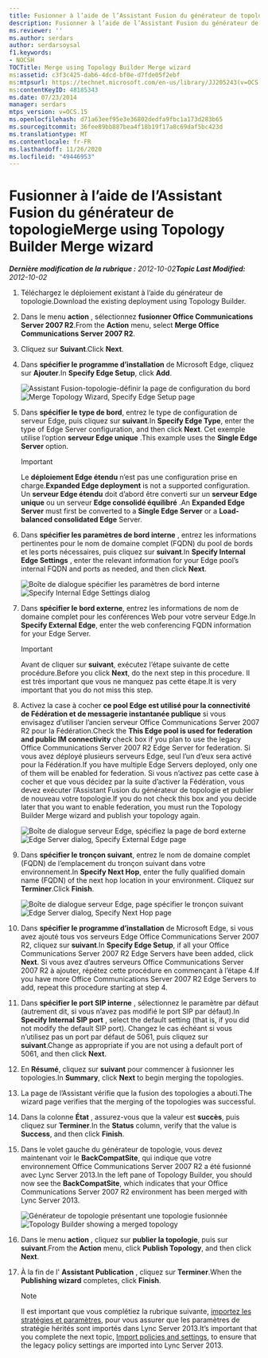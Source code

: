```yaml
---
title: Fusionner à l’aide de l’Assistant Fusion du générateur de topologie
description: Fusionner à l’aide de l’Assistant Fusion du générateur de topologie.
ms.reviewer: ''
ms.author: serdars
author: serdarsoysal
f1.keywords:
- NOCSH
TOCTitle: Merge using Topology Builder Merge wizard
ms:assetid: c3f3c425-dab6-4dcd-bf0e-d7fde05f2ebf
ms:mtpsurl: https://technet.microsoft.com/en-us/library/JJ205243(v=OCS.15)
ms:contentKeyID: 48185343
ms.date: 07/23/2014
manager: serdars
mtps_version: v=OCS.15
ms.openlocfilehash: d71a63eef95e3e36802dedfa9fbc1a173d283b65
ms.sourcegitcommit: 36fee89bb887bea4f18b19f17a8c69daf5bc423d
ms.translationtype: MT
ms.contentlocale: fr-FR
ms.lasthandoff: 11/26/2020
ms.locfileid: "49446953"
---
```

# <a name="merge-using-topology-builder-merge-wizard"></a><span data-ttu-id="693d1-103">Fusionner à l’aide de l’Assistant Fusion du générateur de topologie</span><span class="sxs-lookup"><span data-stu-id="693d1-103">Merge using Topology Builder Merge wizard</span></span>

<div data-xmlns="http://www.w3.org/1999/xhtml">

<div class="topic" data-xmlns="http://www.w3.org/1999/xhtml" data-msxsl="urn:schemas-microsoft-com:xslt" data-cs="https://msdn.microsoft.com/">

<div data-asp="https://msdn2.microsoft.com/asp">



</div>

<div id="mainSection">

<div id="mainBody"><span data-ttu-id="693d1-104">

<span> </span></span><span class="sxs-lookup"><span data-stu-id="693d1-104">

<span> </span></span></span>

<span data-ttu-id="693d1-105">_**Dernière modification de la rubrique :** 2012-10-02_</span><span class="sxs-lookup"><span data-stu-id="693d1-105">_**Topic Last Modified:** 2012-10-02_</span></span>

1.  <span data-ttu-id="693d1-106">Téléchargez le déploiement existant à l’aide du générateur de topologie.</span><span class="sxs-lookup"><span data-stu-id="693d1-106">Download the existing deployment using Topology Builder.</span></span>

2.  <span data-ttu-id="693d1-107">Dans le menu **action** , sélectionnez **fusionner Office Communications Server 2007 R2**.</span><span class="sxs-lookup"><span data-stu-id="693d1-107">From the **Action** menu, select **Merge Office Communications Server 2007 R2**.</span></span>

3.  <span data-ttu-id="693d1-108">Cliquez sur **Suivant**.</span><span class="sxs-lookup"><span data-stu-id="693d1-108">Click **Next**.</span></span>

4.  <span data-ttu-id="693d1-109">Dans **spécifier le programme d’installation** de Microsoft Edge, cliquez sur **Ajouter**.</span><span class="sxs-lookup"><span data-stu-id="693d1-109">In **Specify Edge Setup**, click **Add**.</span></span>
    
    <span data-ttu-id="693d1-110">![Assistant Fusion-topologie-définir la page de configuration du bord](images/JJ205243.cdca609d-d4d5-47d9-9ff8-8b1daa4106e1(OCS.15).jpg "Assistant Fusion-topologie-définir la page de configuration du bord")</span><span class="sxs-lookup"><span data-stu-id="693d1-110">![Merge Topology Wizard, Specify Edge Setup page](images/JJ205243.cdca609d-d4d5-47d9-9ff8-8b1daa4106e1(OCS.15).jpg "Merge Topology Wizard, Specify Edge Setup page")</span></span>  

5.  <span data-ttu-id="693d1-111">Dans **spécifier le type de bord**, entrez le type de configuration de serveur Edge, puis cliquez sur **suivant**.</span><span class="sxs-lookup"><span data-stu-id="693d1-111">In **Specify Edge Type**, enter the type of Edge Server configuration, and then click **Next**.</span></span> <span data-ttu-id="693d1-112">Cet exemple utilise l’option **serveur Edge unique** .</span><span class="sxs-lookup"><span data-stu-id="693d1-112">This example uses the **Single Edge Server** option.</span></span>
    
    <div>
    

    > [!IMPORTANT]  
    > <span data-ttu-id="693d1-113">Le <STRONG>déploiement Edge étendu</STRONG> n’est pas une configuration prise en charge.</span><span class="sxs-lookup"><span data-stu-id="693d1-113"><STRONG>Expanded Edge deployment</STRONG> is not a supported configuration.</span></span> <span data-ttu-id="693d1-114">Un <STRONG>serveur Edge étendu</STRONG> doit d’abord être converti sur un <STRONG>serveur Edge unique</STRONG> ou un serveur <STRONG>Edge consolidé équilibré</STRONG> .</span><span class="sxs-lookup"><span data-stu-id="693d1-114">An <STRONG>Expanded Edge Server</STRONG> must first be converted to a <STRONG>Single Edge Server</STRONG> or a <STRONG>Load-balanced consolidated Edge</STRONG> Server.</span></span>

    
    </div>

6.  <span data-ttu-id="693d1-115">Dans **spécifier les paramètres de bord interne** , entrez les informations pertinentes pour le nom de domaine complet (FQDN) du pool de bords et les ports nécessaires, puis cliquez sur **suivant**.</span><span class="sxs-lookup"><span data-stu-id="693d1-115">In **Specify Internal Edge Settings** , enter the relevant information for your Edge pool’s internal FQDN and ports as needed, and then click **Next**.</span></span>
    
    <span data-ttu-id="693d1-116">![Boîte de dialogue spécifier les paramètres de bord interne](images/JJ205243.dd664761-839c-4ac8-bd1a-5525589dfbb0(OCS.15).jpg "Boîte de dialogue spécifier les paramètres de bord interne")</span><span class="sxs-lookup"><span data-stu-id="693d1-116">![Specify Internal Edge Settings dialog](images/JJ205243.dd664761-839c-4ac8-bd1a-5525589dfbb0(OCS.15).jpg "Specify Internal Edge Settings dialog")</span></span>  

7.  <span data-ttu-id="693d1-117">Dans **spécifier le bord externe**, entrez les informations de nom de domaine complet pour les conférences Web pour votre serveur Edge.</span><span class="sxs-lookup"><span data-stu-id="693d1-117">In **Specify External Edge**, enter the web conferencing FQDN information for your Edge Server.</span></span>
    
    <div>
    

    > [!IMPORTANT]  
    > <span data-ttu-id="693d1-118">Avant de cliquer sur <STRONG>suivant</STRONG>, exécutez l’étape suivante de cette procédure.</span><span class="sxs-lookup"><span data-stu-id="693d1-118">Before you click <STRONG>Next</STRONG>, do the next step in this procedure.</span></span> <span data-ttu-id="693d1-119">Il est très important que vous ne manquez pas cette étape.</span><span class="sxs-lookup"><span data-stu-id="693d1-119">It is very important that you do not miss this step.</span></span>

    
    </div>

8.  <span data-ttu-id="693d1-120">Activez la case à cocher **ce pool Edge est utilisé pour la connectivité de Fédération et de messagerie instantanée publique** si vous envisagez d’utiliser l’ancien serveur Office Communications Server 2007 R2 pour la Fédération.</span><span class="sxs-lookup"><span data-stu-id="693d1-120">Check the **This Edge pool is used for federation and public IM connectivity** check box if you plan to use the legacy Office Communications Server 2007 R2 Edge Server for federation.</span></span> <span data-ttu-id="693d1-121">Si vous avez déployé plusieurs serveurs Edge, seul l’un d’eux sera activé pour la Fédération.</span><span class="sxs-lookup"><span data-stu-id="693d1-121">If you have multiple Edge Servers deployed, only one of them will be enabled for federation.</span></span> <span data-ttu-id="693d1-122">Si vous n’activez pas cette case à cocher et que vous décidez par la suite d’activer la Fédération, vous devez exécuter l’Assistant Fusion du générateur de topologie et publier de nouveau votre topologie.</span><span class="sxs-lookup"><span data-stu-id="693d1-122">If you do not check this box and you decide later that you want to enable federation, you must run the Topology Builder Merge wizard and publish your topology again.</span></span>
    
    <span data-ttu-id="693d1-123">![Boîte de dialogue serveur Edge, spécifiez la page de bord externe](images/JJ205243.32e97ce5-92f0-477e-8125-5d2ece237b13(OCS.15).jpg "Boîte de dialogue serveur Edge, spécifiez la page de bord externe")</span><span class="sxs-lookup"><span data-stu-id="693d1-123">![Edge Server dialog, Specify External Edge page](images/JJ205243.32e97ce5-92f0-477e-8125-5d2ece237b13(OCS.15).jpg "Edge Server dialog, Specify External Edge page")</span></span>  

9.  <span data-ttu-id="693d1-124">Dans **spécifier le tronçon suivant**, entrez le nom de domaine complet (FQDN) de l’emplacement du tronçon suivant dans votre environnement.</span><span class="sxs-lookup"><span data-stu-id="693d1-124">In **Specify Next Hop**, enter the fully qualified domain name (FQDN) of the next hop location in your environment.</span></span> <span data-ttu-id="693d1-125">Cliquez sur **Terminer**.</span><span class="sxs-lookup"><span data-stu-id="693d1-125">Click **Finish**.</span></span>
    
    <span data-ttu-id="693d1-126">![Boîte de dialogue serveur Edge, page spécifier le tronçon suivant](images/JJ205243.e734ee0d-f91c-4f3f-8ae6-248ecabcf678(OCS.15).jpg "Boîte de dialogue serveur Edge, page spécifier le tronçon suivant")</span><span class="sxs-lookup"><span data-stu-id="693d1-126">![Edge Server dialog, Specify Next Hop page](images/JJ205243.e734ee0d-f91c-4f3f-8ae6-248ecabcf678(OCS.15).jpg "Edge Server dialog, Specify Next Hop page")</span></span>  

10. <span data-ttu-id="693d1-127">Dans **spécifier le programme d’installation** de Microsoft Edge, si vous avez ajouté tous vos serveurs Edge Office Communications Server 2007 R2, cliquez sur **suivant**.</span><span class="sxs-lookup"><span data-stu-id="693d1-127">In **Specify Edge Setup**, if all your Office Communications Server 2007 R2 Edge Servers have been added, click **Next**.</span></span> <span data-ttu-id="693d1-128">Si vous avez d’autres serveurs Office Communications Server 2007 R2 à ajouter, répétez cette procédure en commençant à l’étape 4.</span><span class="sxs-lookup"><span data-stu-id="693d1-128">If you have more Office Communications Server 2007 R2 Edge Servers to add, repeat this procedure starting at step 4.</span></span>

11. <span data-ttu-id="693d1-129">Dans **spécifier le port SIP interne** , sélectionnez le paramètre par défaut (autrement dit, si vous n’avez pas modifié le port SIP par défaut).</span><span class="sxs-lookup"><span data-stu-id="693d1-129">In **Specify Internal SIP port** , select the default setting (that is, if you did not modify the default SIP port).</span></span> <span data-ttu-id="693d1-130">Changez le cas échéant si vous n’utilisez pas un port par défaut de 5061, puis cliquez sur **suivant**.</span><span class="sxs-lookup"><span data-stu-id="693d1-130">Change as appropriate if you are not using a default port of 5061, and then click **Next**.</span></span>

12. <span data-ttu-id="693d1-131">En **Résumé**, cliquez sur **suivant** pour commencer à fusionner les topologies.</span><span class="sxs-lookup"><span data-stu-id="693d1-131">In **Summary**, click **Next** to begin merging the topologies.</span></span>

13. <span data-ttu-id="693d1-132">La page de l’Assistant vérifie que la fusion des topologies a abouti.</span><span class="sxs-lookup"><span data-stu-id="693d1-132">The wizard page verifies that the merging of the topologies was successful.</span></span>

14. <span data-ttu-id="693d1-133">Dans la colonne **État** , assurez-vous que la valeur est **succès**, puis cliquez sur **Terminer**.</span><span class="sxs-lookup"><span data-stu-id="693d1-133">In the **Status** column, verify that the value is **Success**, and then click **Finish**.</span></span>

15. <span data-ttu-id="693d1-134">Dans le volet gauche du générateur de topologie, vous devez maintenant voir le **BackCompatSite**, qui indique que votre environnement Office Communications Server 2007 R2 a été fusionné avec Lync Server 2013.</span><span class="sxs-lookup"><span data-stu-id="693d1-134">In the left pane of Topology Builder, you should now see the **BackCompatSite**, which indicates that your Office Communications Server 2007 R2 environment has been merged with Lync Server 2013.</span></span>
    
    <span data-ttu-id="693d1-135">![Générateur de topologie présentant une topologie fusionnée](images/JJ205243.62751c76-f018-4c6d-bb48-c61ef8974d31(OCS.15).jpg "Générateur de topologie présentant une topologie fusionnée")</span><span class="sxs-lookup"><span data-stu-id="693d1-135">![Topology Builder showing a merged topology](images/JJ205243.62751c76-f018-4c6d-bb48-c61ef8974d31(OCS.15).jpg "Topology Builder showing a merged topology")</span></span>  

16. <span data-ttu-id="693d1-136">Dans le menu **action** , cliquez sur **publier la topologie**, puis sur **suivant**.</span><span class="sxs-lookup"><span data-stu-id="693d1-136">From the **Action** menu, click **Publish Topology**, and then click **Next**.</span></span>

17. <span data-ttu-id="693d1-137">À la fin de l' **Assistant Publication** , cliquez sur **Terminer**.</span><span class="sxs-lookup"><span data-stu-id="693d1-137">When the **Publishing wizard** completes, click **Finish**.</span></span>
    
    <div>
    

    > [!NOTE]  
    > <span data-ttu-id="693d1-138">Il est important que vous complétiez la rubrique suivante, <A href="import-policies-and-settings.md">importez les stratégies et paramètres</A>, pour vous assurer que les paramètres de stratégie hérités sont importés dans Lync Server 2013.</span><span class="sxs-lookup"><span data-stu-id="693d1-138">It’s important that you complete the next topic, <A href="import-policies-and-settings.md">Import policies and settings</A>, to ensure that the legacy policy settings are imported into Lync Server 2013.</span></span>

    
    <span data-ttu-id="693d1-139"></div>

</div>

<span> </span>

</div>

</div>

</span><span class="sxs-lookup"><span data-stu-id="693d1-139"></div>

</div>

<span> </span>

</div>

</div>

</span></span></div>

